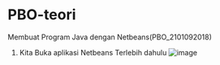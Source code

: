 # PBO-teori
Membuat Program Java dengan Netbeans(PBO_2101092018)

1. Kita Buka aplikasi Netbeans Terlebih dahulu
![image](https://user-images.githubusercontent.com/114378007/211190404-a3895131-bc05-49e2-a87c-abda185ff106.png)
